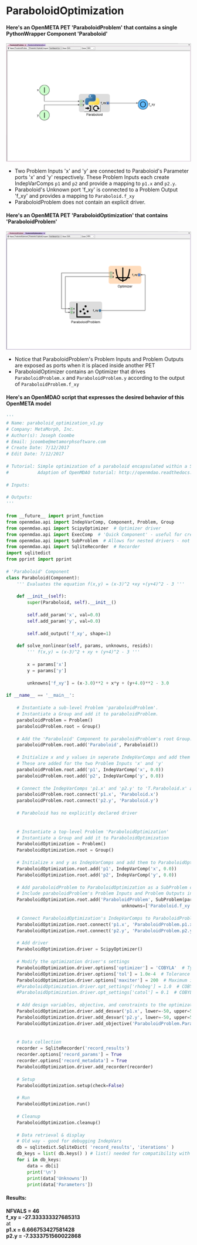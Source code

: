 # ParaboloidOptimization 

#### Here's an OpenMETA PET 'ParaboloidProblem' that contains a single PythonWrapper Component 'Paraboloid'
![Paraboloid](images/ParaboloidProblem.PNG)

* Two Problem Inputs 'x' and 'y' are connected to Paraboloid's Parameter ports 'x' and 'y' respectively. 
These Problem Inputs each create IndepVarComps `p1` and `p2` and provide a mapping to `p1.x` and `p2.y`.
* Paraboloid's Unknown port 'f_xy' is connected to a Problem Output 'f_xy' and provides a mapping to `Paraboloid.f_xy`
* ParaboloidProblem does not contain an explicit driver.


#### Here's an OpenMETA PET 'ParaboloidOptimization' that contains 'ParaboloidProblem'
![ParaboloidProblem](images/ParaboloidOptimization.PNG)

* Notice that ParaboloidProblem's Problem Inputs and Problem Outputs are exposed as ports when it is placed inside another PET
* ParaboloidOptimizer contains an Optimizer that drives `ParaboloidProblem.x` and `ParaboloidProblem.y` according to the output 
of `ParaboloidProblem.f_xy`


#### Here's an OpenMDAO script that expresses the desired behavior of this OpenMETA model
```python
'''
# Name: paraboloid_optimization_v1.py
# Company: MetaMorph, Inc.
# Author(s): Joseph Coombe
# Email: jcoombe@metamorphsoftware.com
# Create Date: 7/12/2017
# Edit Date: 7/12/2017

# Tutorial: Simple optimization of a paraboloid encapsulated within a SubProblem in OpenMDAO
#           Adaption of OpenMDAO tutorial: http://openmdao.readthedocs.io/en/1.7.3/usr-guide/tutorials/paraboloid-tutorial.html

# Inputs:

# Outputs:
'''

from __future__ import print_function
from openmdao.api import IndepVarComp, Component, Problem, Group
from openmdao.api import ScipyOptimizer  # Optimizer driver
from openmdao.api import ExecComp  # 'Quick Component' - useful for creating constraints
from openmdao.api import SubProblem  # Allows for nested drivers - not currently supported in OpenMETA - Introduced in OpenMDAO v.1.7.2.
from openmdao.api import SqliteRecorder  # Recorder
import sqlitedict  
from pprint import pprint

# 'Paraboloid' Component
class Paraboloid(Component):
    ''' Evaluates the equation f(x,y) = (x-3)^2 +xy +(y+4)^2 - 3 '''

    def __init__(self):
        super(Paraboloid, self).__init__()
        
        self.add_param('x', val=0.0)
        self.add_param('y', val=0.0)
        
        self.add_output('f_xy', shape=1)
        
    def solve_nonlinear(self, params, unknowns, resids):
        ''' f(x,y) = (x-3)^2 + xy + (y+4)^2 - 3 '''
        
        x = params['x']
        y = params['y']
        
        unknowns['f_xy'] = (x-3.0)**2 + x*y + (y+4.0)**2 - 3.0
        
if __name__ == '__main__':

    # Instantiate a sub-level Problem 'paraboloidProblem'.
    # Instantiate a Group and add it to paraboloidProblem.
    paraboloidProblem = Problem()
    paraboloidProblem.root = Group()
    
    # Add the 'Paraboloid' Component to paraboloidProblem's root Group.
    paraboloidProblem.root.add('Paraboloid', Paraboloid())
    
    # Initialize x and y values in seperate IndepVarComps and add them to paraboloidProblem's root group
    # These are added for the two Problem Inputs 'x' and 'y'
    paraboloidProblem.root.add('p1', IndepVarComp('x', 0.0))
    paraboloidProblem.root.add('p2', IndepVarComp('y', 0.0))
    
    # Connect the IndepVarComps 'p1.x' and 'p2.y' to 'T.Paraboloid.x' and 'T.Paraboloid.y' respectively
    paraboloidProblem.root.connect('p1.x', 'Paraboloid.x')
    paraboloidProblem.root.connect('p2.y', 'Paraboloid.y')

    # Paraboloid has no explicitly declared driver
    
    
    # Instantiate a top-level Problem 'ParaboloidOptimization'
    # Instantiate a Group and add it to ParaboloidOptimization
    ParaboloidOptimization = Problem()
    ParaboloidOptimization.root = Group()
    
    # Initialize x and y as IndepVarComps and add them to ParaboloidOptimization's root group
    ParaboloidOptimization.root.add('p1', IndepVarComp('x', 0.0)) 
    ParaboloidOptimization.root.add('p2', IndepVarComp('y', 0.0)) 
    
    # Add paraboloidProblem to ParaboloidOptimization as a SubProblem called 'ParaboloidProblem' 
    # Include paraboloidProblem's Problem Inputs and Problem Outputs in 'params' and 'unknowns' fields SubProblem 
    ParaboloidOptimization.root.add('ParaboloidProblem', SubProblem(paraboloidProblem, params=['p1.x', 'p2.y'],
                                            unknowns=['Paraboloid.f_xy']))  # This is where you designate what to expose to the outside world
    
    # Connect ParaboloidOptimization's IndepVarComps to ParaboloidProblem's params
    ParaboloidOptimization.root.connect('p1.x', 'ParaboloidProblem.p1.x')
    ParaboloidOptimization.root.connect('p2.y', 'ParaboloidProblem.p2.y')
    
    # Add driver
    ParaboloidOptimization.driver = ScipyOptimizer()
    
    # Modify the optimization driver's settings
    ParaboloidOptimization.driver.options['optimizer'] = 'COBYLA'  # Type of Optimizer. 'COBYLA' does not require derivatives
    ParaboloidOptimization.driver.options['tol'] = 1.0e-4  # Tolerance for termination. Not sure exactly what it represents. Default: 1.0e-6
    ParaboloidOptimization.driver.options['maxiter'] = 200  # Maximum iterations. Default: 200
    #ParaboloidOptimization.driver.opt_settings['rhobeg'] = 1.0  # COBYLA-specific setting. Initial step size. Default: 1.0
    #ParaboloidOptimization.driver.opt_settings['catol'] = 0.1  # COBYLA-specific setting. Absolute tolerance for constraint violations. Default: 0.1
    
    # Add design variables, objective, and constraints to the optimization driver
    ParaboloidOptimization.driver.add_desvar('p1.x', lower=-50, upper=50)
    ParaboloidOptimization.driver.add_desvar('p2.y', lower=-50, upper=50)
    ParaboloidOptimization.driver.add_objective('ParaboloidProblem.Paraboloid.f_xy')
    
    
    # Data collection
    recorder = SqliteRecorder('record_results')
    recorder.options['record_params'] = True
    recorder.options['record_metadata'] = True
    ParaboloidOptimization.driver.add_recorder(recorder)
    
    # Setup
    ParaboloidOptimization.setup(check=False)
    
    # Run 
    ParaboloidOptimization.run()
    
    # Cleanup
    ParaboloidOptimization.cleanup()
    
    # Data retrieval & display
    # Old way - good for debugging IndepVars
    db = sqlitedict.SqliteDict( 'record_results', 'iterations' )
    db_keys = list( db.keys() ) # list() needed for compatibility with Python 3. Not needed for Python 2
    for i in db_keys:
        data = db[i]
        print('\n')
        print(data['Unknowns'])
        print(data['Parameters'])
```
#### Results:  
**NFVALS = 46**  
**f_xy = -27.333333327685313**  
at  
**p1.x = 6.666753427581428**  
**p2.y = -7.3333751560022868**  
